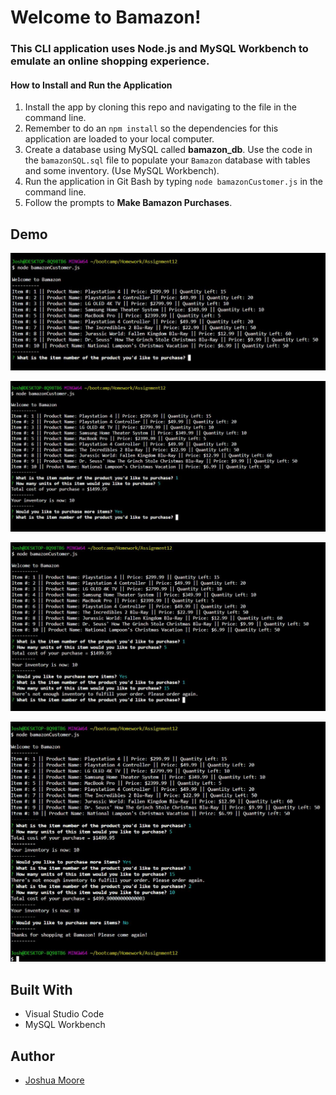 # Welcome to Bamazon!

### This CLI application uses Node.js and MySQL Workbench to emulate an online shopping experience.

#### How to Install and Run the Application

1. Install the app by cloning this repo and navigating to the file in the command line.
2. Remember to do an `npm install` so the dependencies for this application are loaded to your local computer.
3. Create a database using MySQL called __bamazon_db__.  Use the code in the `bamazonSQL.sql` file to populate your `Bamazon` database with tables and some inventory. (Use MySQL Workbench).
3. Run the application in Git Bash by typing `node bamazonCustomer.js` in the command line.
4. Follow the prompts to __Make Bamazon Purchases__.

## Demo

![alt text](https://raw.githubusercontent.com/joshmoore2003/Bamazon/master/screenshots/Bamazon%20Screenshot%201.JPG)

![alt text](https://raw.githubusercontent.com/joshmoore2003/Bamazon/master/screenshots/Bamazon%20Screenshot%202.JPG)

![alt text](https://raw.githubusercontent.com/joshmoore2003/Bamazon/master/screenshots/Bamazon%20Screenshot%203.JPG)

![alt text](https://raw.githubusercontent.com/joshmoore2003/Bamazon/master/screenshots/Bamazon%20Screenshot%204.JPG)

## Built With

* Visual Studio Code
* MySQL Workbench

## Author

* [Joshua Moore](https://github.com/joshmoore2003)